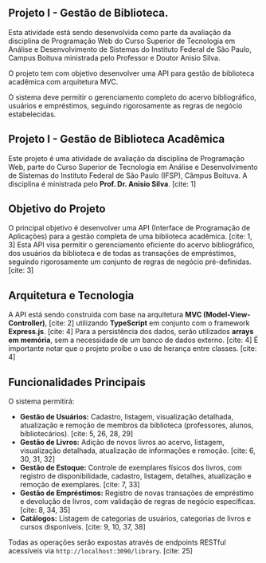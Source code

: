 ## Projeto I - Gestão de Biblioteca.

Esta atividade está sendo desenvolvida como parte da avaliação da disciplina de Programação Web do
Curso Superior de Tecnologia em Análise e Desenvolvimento de Sistemas do Instituto Federal de São
Paulo, Campus Boituva ministrada pelo Professor e Doutor Anisio Silva.

O projeto tem com objetivo desenvolver uma API para gestão de biblioteca acadêmica com arquitetura MVC.

O sistema deve permitir o gerenciamento completo do acervo bibliográfico, usuários e empréstimos,
seguindo rigorosamente as regras de negócio estabelecidas.

## Projeto I - Gestão de Biblioteca Acadêmica

Este projeto é uma atividade de avaliação da disciplina de Programação Web, parte do Curso Superior de Tecnologia em Análise e Desenvolvimento de Sistemas do Instituto Federal de São Paulo (IFSP), Câmpus Boituva. A disciplina é ministrada pelo **Prof. Dr. Anisio Silva**. [cite: 1]

## Objetivo do Projeto

O principal objetivo é desenvolver uma API (Interface de Programação de Aplicações) para a gestão completa de uma biblioteca acadêmica. [cite: 1, 3] Esta API visa permitir o gerenciamento eficiente do acervo bibliográfico, dos usuários da biblioteca e de todas as transações de empréstimos, seguindo rigorosamente um conjunto de regras de negócio pré-definidas. [cite: 3]

## Arquitetura e Tecnologia

A API está sendo construída com base na arquitetura **MVC (Model-View-Controller)**, [cite: 2] utilizando **TypeScript** em conjunto com o framework **Express.js**. [cite: 4] Para a persistência dos dados, serão utilizados **arrays em memória**, sem a necessidade de um banco de dados externo. [cite: 4] É importante notar que o projeto proíbe o uso de herança entre classes. [cite: 4]

## Funcionalidades Principais

O sistema permitirá:

* **Gestão de Usuários:** Cadastro, listagem, visualização detalhada, atualização e remoção de membros da biblioteca (professores, alunos, bibliotecários). [cite: 5, 26, 28, 29]
* **Gestão de Livros:** Adição de novos livros ao acervo, listagem, visualização detalhada, atualização de informações e remoção. [cite: 6, 30, 31, 32]
* **Gestão de Estoque:** Controle de exemplares físicos dos livros, com registro de disponibilidade, cadastro, listagem, detalhes, atualização e remoção de exemplares. [cite: 7, 33]
* **Gestão de Empréstimos:** Registro de novas transações de empréstimo e devolução de livros, com validação de regras de negócio específicas. [cite: 8, 34, 35]
* **Catálogos:** Listagem de categorias de usuários, categorias de livros e cursos disponíveis. [cite: 9, 10, 37, 38]

Todas as operações serão expostas através de endpoints RESTful acessíveis via `http://localhost:3090/library`. [cite: 25]
